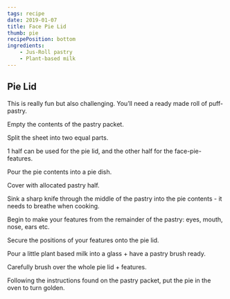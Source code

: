 ```yaml
---
tags: recipe
date: 2019-01-07
title: Face Pie Lid
thumb: pie
recipePosition: bottom
ingredients: 
    - Jus-Roll pastry
    - Plant-based milk
---
```


## Pie Lid

This is really fun but also challenging. You’ll need a ready made roll of puff-pastry.

Empty the contents of the pastry packet.

Split the sheet into two equal parts.

1 half can be used for the pie lid, and the other half for the face-pie-features.

Pour the pie contents into a pie dish.

Cover with allocated pastry half.

Sink a sharp knife through the middle of the pastry into the pie contents - it needs to breathe when cooking.

Begin to make your features from the remainder of the pastry: eyes, mouth, nose, ears etc.

Secure the positions of your features onto the pie lid.

Pour a little plant based milk into a glass + have a pastry brush ready.

Carefully brush over the whole pie lid + features.

Following the instructions found on the pastry packet, put the pie in the oven to turn golden.